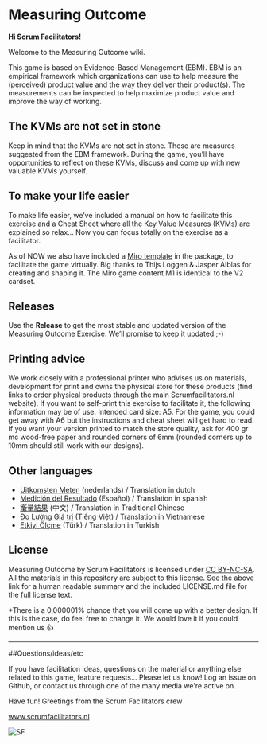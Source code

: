 # Measuring Outcome

**Hi Scrum Facilitators!**

Welcome to the Measuring Outcome wiki.

This game is based on Evidence-Based Management (EBM). EBM is an empirical framework which organizations can use to help measure the (perceived) product value and the way they deliver their product(s). The measurements can be inspected to help maximize product value and improve the way of working.

## The KVMs are not set in stone

Keep in mind that the KVMs are not set in stone. These are measures suggested from the EBM framework. During the game, you’ll have opportunities to reflect on these KVMs, discuss and come up with new valuable KVMs yourself.

## To make your life easier

To make life easier, we’ve included a manual on how to facilitate this exercise and a Cheat Sheet where all the Key Value Measures (KVMs) are explained so relax... Now you can focus totally on the exercise as a facilitator.

As of NOW we also have included a [Miro template](https://github.com/ScrumFacilitators/measuringoutcome-en/blob/develop/Measuring%20Outcome%20%5BMiro%20Template%5D%20m1.rtb) in the package, to facilitate the game virtually. Big thanks to Thijs Loggen & Jasper Alblas for creating and shaping it. The Miro game content M1 is identical to the V2 cardset.

## Releases

Use the **Release** to get the most stable and updated version of the Measuring Outcome Exercise. We’ll promise to keep it updated ;-)

## Printing advice
We work closely with a professional printer who advises us on materials, development for print and owns the physical store for these products (find links to order physical products through the main Scrumfacilitators.nl website). If you want to self-print this exercise to facilitate it, the following information may be of use.
Intended card size: A5. For the game, you could get away with A6 but the instructions and cheat sheet will get hard to read.
If you want your version printed to match the store quality, ask for 400 gr mc wood-free paper and rounded corners of 6mm (rounded corners up to 10mm should still work with our designs).

## Other languages

- [Uitkomsten Meten](https://github.com/ScrumFacilitators/measuringoutcome-nl/releases/latest) (nederlands) / Translation in dutch
- [Medición del Resultado](https://github.com/ScrumFacilitators/measuringoutcome-es/releases/latest) (Español) / Translation in spanish
- [衡量結果](https://github.com/ScrumFacilitators/measuringoutcome-cht/releases/latest) (中文) / Translation in Traditional Chinese
- [Đo Lường Giá trị](https://github.com/ScrumFacilitators/measuringoutcome-vn/releases/latest) (Tiếng Việt) / Translation in Vietnamese
- [Etkiyi Ölçme](https://github.com/ScrumFacilitators/measuringoutcome-tr) (Türk) / Translation in Turkish

## License

Measuring Outcome by Scrum Facilitators is licensed under [CC BY-NC-SA](https://creativecommons.org/licenses/by-nc-sa/4.0/). All the materials in this repository are subject to this license. See the above link for a human readable summary and the included LICENSE.md file for the full license text.

*There is a 0,000001% chance that you will come up with a better design. If this is the case, do feel free to change it. We would love it if you could mention us 👍

***

##Questions/ideas/etc

If you have facilitation ideas, questions on the material or anything else related to this game, feature requests... Please let us know! Log an issue on Github, or contact us through one of the many media we're active on. 

Have fun!
Greetings from the Scrum Facilitators crew

www.scrumfacilitators.nl

![SF](https://www.scrumfacilitators.nl/wp-content/uploads/2020/04/cropped-SCRUMFACILITATOR_Mesa-de-trabajo-1-150x150-1-1.png)
